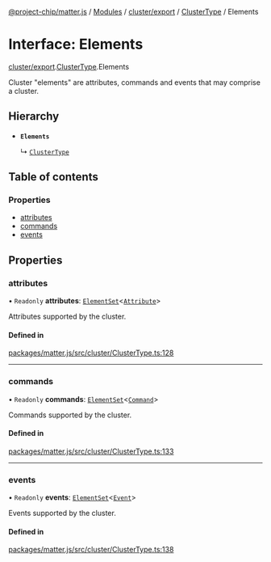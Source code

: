 [@project-chip/matter.js](../README.md) / [Modules](../modules.md) / [cluster/export](../modules/cluster_export.md) / [ClusterType](../modules/cluster_export.ClusterType.md) / Elements

# Interface: Elements

[cluster/export](../modules/cluster_export.md).[ClusterType](../modules/cluster_export.ClusterType.md).Elements

Cluster "elements" are attributes, commands and events that may comprise a cluster.

## Hierarchy

- **`Elements`**

  ↳ [`ClusterType`](cluster_export.ClusterType-1.md)

## Table of contents

### Properties

- [attributes](cluster_export.ClusterType.Elements.md#attributes)
- [commands](cluster_export.ClusterType.Elements.md#commands)
- [events](cluster_export.ClusterType.Elements.md#events)

## Properties

### attributes

• `Readonly` **attributes**: [`ElementSet`](../modules/cluster_export.ClusterType.md#elementset)\<[`Attribute`](../modules/cluster_export.ClusterType.md#attribute)\>

Attributes supported by the cluster.

#### Defined in

[packages/matter.js/src/cluster/ClusterType.ts:128](https://github.com/project-chip/matter.js/blob/6d3b6a5d957d88a9231d6ecab4bb41f8133112be/packages/matter.js/src/cluster/ClusterType.ts#L128)

___

### commands

• `Readonly` **commands**: [`ElementSet`](../modules/cluster_export.ClusterType.md#elementset)\<[`Command`](../modules/cluster_export.ClusterType.md#command)\>

Commands supported by the cluster.

#### Defined in

[packages/matter.js/src/cluster/ClusterType.ts:133](https://github.com/project-chip/matter.js/blob/6d3b6a5d957d88a9231d6ecab4bb41f8133112be/packages/matter.js/src/cluster/ClusterType.ts#L133)

___

### events

• `Readonly` **events**: [`ElementSet`](../modules/cluster_export.ClusterType.md#elementset)\<[`Event`](../modules/cluster_export.ClusterType.md#event)\>

Events supported by the cluster.

#### Defined in

[packages/matter.js/src/cluster/ClusterType.ts:138](https://github.com/project-chip/matter.js/blob/6d3b6a5d957d88a9231d6ecab4bb41f8133112be/packages/matter.js/src/cluster/ClusterType.ts#L138)
